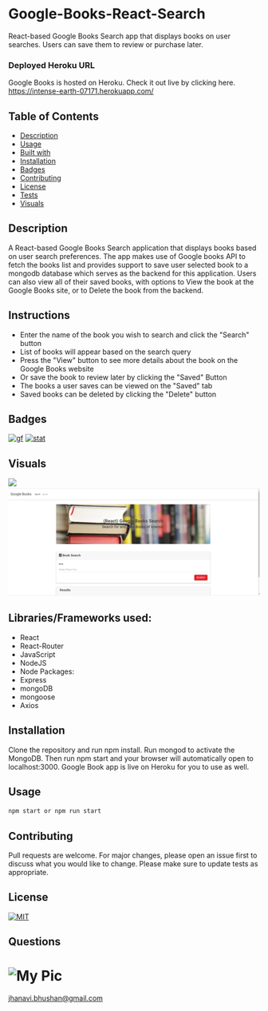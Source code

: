 # Google-Books-React-Search

React-based Google Books Search app that displays books on user searches. Users can save them to review or purchase later.

### Deployed Heroku URL
Google Books is hosted on Heroku. Check it out live by clicking here.
https://intense-earth-07171.herokuapp.com/

## Table of Contents
   * [Description](#description)
   * [Usage](#usage)
   * [Built with](#built-with)
   * [Installation](#installation)
   * [Badges](#badges)
   * [Contributing](#contributing)
   * [License](#license)
   * [Tests](#tests)
   * [Visuals](#visuals)


## Description

A React-based Google Books Search application that displays books based on user search preferences.
The app makes use of Google books API to fetch the books list and provides support to save user selected book to a mongodb database which serves as the backend for this application.
Users can also view all of their saved books, with options to View the book at the Google Books site, or to Delete the book from the backend.

## Instructions

* Enter the name of the book you wish to search and click the "Search" button
* List of books will appear based on the search query
* Press the "View" button to see more details about the book on the Google Books website
* Or save the book to review later by clicking the "Saved" Button
* The books a user saves can be viewed on the "Saved" tab
* Saved books can be deleted by clicking the "Delete" button

## Badges
[![gf](https://img.shields.io/github/followers/sujatha-m?style=social)](https://img.shields.io/github/followers/sujatha-m?style=social)
[![stat](https://img.shields.io/website?url=https%3A%2F%2Fsujatha-m.github.io%2FWeather-Dashboard%2FDevelop%2F)](https://img.shields.io/website?url=https%3A%2F%2Fsujatha-m.github.io%2FWeather-Dashboard%2FDevelop%2F)

## Visuals

![](Demo/GoogleSearchbook.gif)
![](Demo/Screentshot.png)

## Libraries/Frameworks used:
* React
* React-Router
* JavaScript
* NodeJS
* Node Packages:
* Express
* mongoDB
* mongoose
* Axios

## Installation 
Clone the repository and run npm install. Run mongod to activate the MongoDB. Then run npm start and your browser will automatically open to localhost:3000. Google Book app is live on Heroku for you to use as well.

## Usage
```sh
npm start or npm run start
```

## Contributing
Pull requests are welcome. For major changes, please open an issue first to discuss what you would like to change.
Please make sure to update tests as appropriate.


## License 
[![MIT](https://img.shields.io/npm/l/isc?color=Blue&style=plastic)](https://img.shields.io/npm/l/isc?color=Blue&style=plastic)

## Questions
# ![My Pic](https://avatars0.githubusercontent.com/u/59231894?v=4)

jhanavi.bhushan@gmail.com